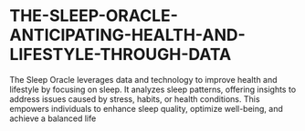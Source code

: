 # THE-SLEEP-ORACLE-ANTICIPATING-HEALTH-AND-LIFESTYLE-THROUGH-DATA
The Sleep Oracle leverages data and technology to improve health and lifestyle by focusing on sleep. It analyzes sleep patterns, offering insights to address issues caused by stress, habits, or health conditions. This empowers individuals to enhance sleep quality, optimize well-being, and achieve a balanced life
